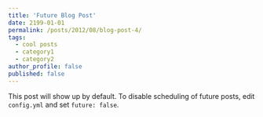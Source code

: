 ```yaml
---
title: 'Future Blog Post'
date: 2199-01-01
permalink: /posts/2012/08/blog-post-4/
tags:
  - cool posts
  - category1
  - category2
author_profile: false
published: false
---
```


This post will show up by default. To disable scheduling of future posts, edit `config.yml` and set `future: false`. 

